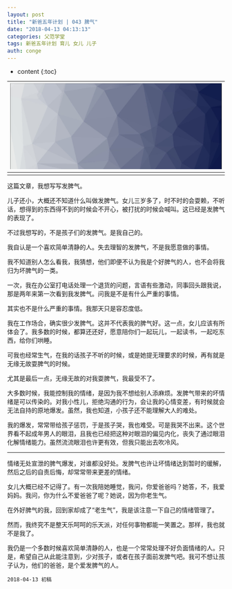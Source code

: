 ```yaml
---
layout: post
title: "新爸五年计划 | 043 脾气"
date: "2018-04-13 04:13:13"
categories: 父范学堂
tags: 新爸五年计划 育儿 女儿 儿子
auth: conge
---
```

* content
{:toc}

|![](/assets/images/父范学堂/118382-cec3ccfeddf70320.png)|
|:----:|
||

这篇文章，我想写写发脾气。

儿子还小，大概还不知道什么叫做发脾气。女儿三岁多了，时不时的会耍赖，不听话，想得到的东西得不到的时候会不开心，被打扰的时候会喊叫。这已经是发脾气的表现了。

不过我想写的，不是孩子们的发脾气。是我自己的。

我自认是一个喜欢简单清静的人。失去理智的发脾气，不是我愿意做的事情。

我不知道别人怎么看我，我猜想，他们即便不认为我是个好脾气的人，也不会将我归为坏脾气的一类。




一次，我在办公室打电话处理一个退货的问题，言语有些激动，同事回头跟我说，那是两年来第一次看到我发脾气。问我是不是有什么严重的事情。

其实也不是什么严重的事情。我那天只是容忍度低。

我在工作场合，确实很少发脾气。这并不代表我的脾气好。这一点，女儿应该有所体会了。我多数的时候，都算还还好，愿意陪你们一起玩儿，一起读书，一起吃东西，给你们哄睡。

可我也经常生气，在我的话孩子不听的时候，或是她提无理要求的时候，再有就是无缘无故耍脾气的时候。

尤其是最后一点，无缘无故的对我耍脾气，我最受不了。

大多数时候，我能控制我的情绪，是因为我不想给别人添麻烦。发脾气带来的坏情绪是可以传染的。对我小性儿，拒绝沟通的行为，会让我的心情变差，有时候就会无法自持的原地爆发。虽然，我也知道，小孩子还不能理解大人的难处。

我的爆发，常常带给孩子惩罚，于是孩子哭，我也难受。可是我哭不出来。这个世界看不起成年男人的眼泪，且我也已经把这种对眼泪的偏见内化，丧失了通过眼泪化解情绪能力。虽然流流眼泪也许更有效，但我只能出去吹冷风。

----

情绪无处宣泄的脾气爆发，对谁都没好处。发脾气也许让坏情绪达到暂时的缓解，然后之后的自责后悔，却常常带来更差的情绪。

女儿大概已经不记得了。有一次我陪她睡觉，我问，你爱爸爸吗？她答，不，我爱妈妈。我问，你为什么不爱爸爸了呢？她说，因为你老生气。

在外好脾气的我，回到家却成了“老生气”，我是该注意一下自己的情绪管理了。

然而，我终究不是整天乐呵呵的乐天派，对任何事物都能一笑置之。那样，我也就不是我了。

我仍是一个多数时候喜欢简单清静的人，也是一个常常处理不好负面情绪的人。只是，希望自己从此能注意到，少对孩子，或者在孩子面前发脾气吧。我可不想让孩子认为，他们的爸爸，是个爱发脾气的人。

```
2018-04-13 初稿
```

